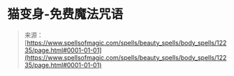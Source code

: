 <!--yml

分类：未分类

日期：2024-06-12 18:49:48

-->

# 猫变身-免费魔法咒语

> 来源：[https://www.spellsofmagic.com/spells/beauty_spells/body_spells/12235/page.html#0001-01-01](https://www.spellsofmagic.com/spells/beauty_spells/body_spells/12235/page.html#0001-01-01)
